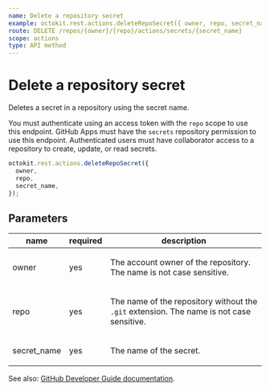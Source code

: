 ```yaml
---
name: Delete a repository secret
example: octokit.rest.actions.deleteRepoSecret({ owner, repo, secret_name })
route: DELETE /repos/{owner}/{repo}/actions/secrets/{secret_name}
scope: actions
type: API method
---
```


# Delete a repository secret

Deletes a secret in a repository using the secret name.

You must authenticate using an access token with the `repo` scope to use this endpoint.
GitHub Apps must have the `secrets` repository permission to use this endpoint.
Authenticated users must have collaborator access to a repository to create, update, or read secrets.

```js
octokit.rest.actions.deleteRepoSecret({
  owner,
  repo,
  secret_name,
});
```

## Parameters

<table>
  <thead>
    <tr>
      <th>name</th>
      <th>required</th>
      <th>description</th>
    </tr>
  </thead>
  <tbody>
    <tr><td>owner</td><td>yes</td><td>

The account owner of the repository. The name is not case sensitive.

</td></tr>
<tr><td>repo</td><td>yes</td><td>

The name of the repository without the `.git` extension. The name is not case sensitive.

</td></tr>
<tr><td>secret_name</td><td>yes</td><td>

The name of the secret.

</td></tr>
  </tbody>
</table>

See also: [GitHub Developer Guide documentation](https://docs.github.com/rest/actions/secrets#delete-a-repository-secret).
